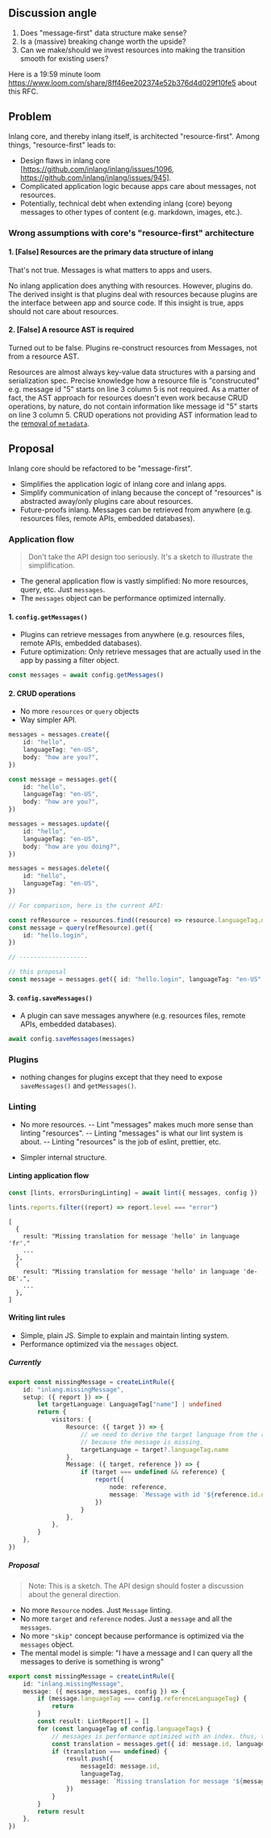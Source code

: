 ## Discussion angle

1. Does "message-first" data structure make sense?
2. Is a (massive) breaking change worth the upside?
3. Can we make/should we invest resources into making the transition smooth for existing users?

Here is a 19:59 minute loom https://www.loom.com/share/8ff46ee202374e52b376d4d029f10fe5 about this RFC.

## Problem

Inlang core, and thereby inlang itself, is architected "resource-first". Among things, "resource-first" leads to:

- Design flaws in inlang core [https://github.com/inlang/inlang/issues/1096, https://github.com/inlang/inlang/issues/945].
- Complicated application logic because apps care about messages, not resources.
- Potentially, technical debt when extending inlang (core) beyong messages to other types of content (e.g. markdown, images, etc.).

### Wrong assumptions with core's "resource-first" architecture

#### 1. [False] Resources are the primary data structure of inlang

That's not true. Messages is what matters to apps and users.

No inlang application does anything with resources. However, plugins do. The derived insight is that plugins deal with resources because plugins are the interface between app and source code. If this insight is true, apps should not care about resources.

#### 2. [False] A resource AST is required

Turned out to be false. Plugins re-construct resources from Messages, not from a resource AST.

Resources are almost always key-value data structures with a parsing and serialization spec. Precise knowledge how a resource file is "construcuted" e.g. message id "5" starts on line 3 column 5 is not required. As a matter of fact, the AST approach for resources doesn't even work because CRUD operations, by nature, do not contain information like message id "5" starts on line 3 column 5. CRUD operations not providing AST information lead to the [removal of `metadata`](https://github.com/inlang/inlang/issues/945).

## Proposal

Inlang core should be refactored to be "message-first".

- Simplifies the application logic of inlang core and inlang apps.
- Simplify communication of inlang because the concept of "resources" is abstracted away/only plugins care about resources.
- Future-proofs inlang. Messages can be retrieved from anywhere (e.g. resources files, remote APIs, embedded databases).

### Application flow

> Don't take the API design too seriously. It's a sketch to illustrate the simplification.

- The general application flow is vastly simplified: No more resources, query, etc. Just `messages`.
- The `messages` object can be performance optimized internally.

#### 1. `config.getMessages()`

- Plugins can retrieve messages from anywhere (e.g. resources files, remote APIs, embedded databases).
- Future optimization: Only retrieve messages that are actually used in the app by passing a filter object.

```ts
const messages = await config.getMessages()
```

#### 2. CRUD operations

- No more `resources` or `query` objects
- Way simpler API.

```ts
messages = messages.create({
	id: "hello",
	languageTag: "en-US",
	body: "how are you?",
})

const message = messages.get({
	id: "hello",
	languageTag: "en-US",
	body: "how are you?",
})

messages = messages.update({
	id: "hello",
	languageTag: "en-US",
	body: "how are you doing?",
})

messages = messages.delete({
	id: "hello",
	languageTag: "en-US",
})
```

```ts
// For comparison, here is the current API:

const refResource = resources.find((resource) => resource.languageTag.name === "en-US")
const message = query(refResource).get({
	id: "hello.login",
})

// -------------------

// this proposal
const message = messages.get({ id: "hello.login", languageTag: "en-US" })
```

#### 3. `config.saveMessages()`

- A plugin can save messages anywhere (e.g. resources files, remote APIs, embedded databases).

```ts
await config.saveMessages(messages)
```

### Plugins

- nothing changes for plugins except that they need to expose `saveMessages()` and `getMessages()`.

### Linting

- No more resources.
  -- Lint "messages" makes much more sense than linting "resources".
  -- Linting "messages" is what our lint system is about.
  -- Linting "resources" is the job of eslint, prettier, etc.

- Simpler internal structure.

#### Linting application flow

```ts
const [lints, errorsDuringLinting] = await lint({ messages, config })

lints.reports.filter((report) => report.level === "error")
```

```
[
  {
    result: "Missing translation for message 'hello' in language 'fr'."
    ...
  },
  {
    result: "Missing translation for message 'hello' in language 'de-DE'.",
    ...
  },
]

```

#### Writing lint rules

- Simple, plain JS. Simple to explain and maintain linting system.
- Performance optimized via the `messages` object.

##### Currently

```ts
export const missingMessage = createLintRule({
	id: "inlang.missingMessage",
	setup: ({ report }) => {
		let targetLanguage: LanguageTag["name"] | undefined
		return {
			visitors: {
				Resource: ({ target }) => {
					// we need to derive the target language from the resource
					// because the message is missing.
					targetLanguage = target?.languageTag.name
				},
				Message: ({ target, reference }) => {
					if (target === undefined && reference) {
						report({
							node: reference,
							message: `Message with id '${reference.id.name}' is missing for '${targetLanguage}'.`,
						})
					}
				},
			},
		}
	},
})
```

##### Proposal

> Note: This is a sketch. The API design should foster a discussion about the general direction.

- No more `Resource` nodes. Just `Message` linting.
- No more `target` and `reference` nodes. Just a `message` and all the `messages`.
- No more `"skip"` concept because performance is optimized via the `messages` object.
- The mental model is simple: "I have a message and I can query all the messages to derive is something is wrong"

```ts
export const missingMessage = createLintRule({
	id: "inlang.missingMessage",
	message: ({ message, messages, config }) => {
		if (message.languageTag === config.referenceLanguageTag) {
			return
		}
		const result: LintReport[] = []
		for (const languageTag of config.languageTags) {
			// messages is performance optimized with an index. thus, this (should be) fast.
			const translation = messages.get({ id: message.id, languageTag })
			if (translation === undefined) {
				result.push({
					messageId: message.id,
					languageTag,
					message: `Missing translation for message '${message.id}' in language '${languageTag}'.`,
				})
			}
		}
		return result
	},
})
```
